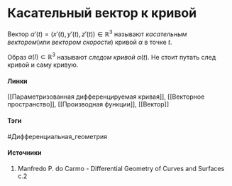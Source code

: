 # Касательный вектор к кривой
Вектор $\alpha'(t)=(x'(t),y'(t),z'(t))\in\mathbb{R}^3$ называют *касательным вектором*(или *вектором скорости*) кривой $\alpha$ в точке $t$.

Образ $\alpha(I)\subset\mathbb{R}^3$ называют *следом кривой* $\alpha(t)$. Не стоит путать след кривой и саму кривую.

#### Линки
 [[Параметризованная дифференцируемая кривая]],
 [[Векторное пространство]],
 [[Производная функции]],
 [[Вектор]]
#### Тэги
 #Дифференциальная_геометрия 
#### Источники
 1. Manfredo P. do Carmo - Differential Geometry of Curves and Surfaces с.2